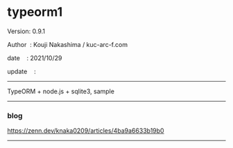﻿# typeorm1

 Version: 0.9.1

 Author  : Kouji Nakashima / kuc-arc-f.com

 date    : 2021/10/29

 update    :
***

TypeORM + node.js + sqlite3, sample

***
### blog

https://zenn.dev/knaka0209/articles/4ba9a6633b19b0

***

